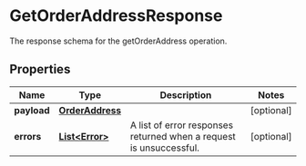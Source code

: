 

# GetOrderAddressResponse

The response schema for the getOrderAddress operation.

## Properties

Name | Type | Description | Notes
------------ | ------------- | ------------- | -------------
**payload** | [**OrderAddress**](OrderAddress.md) |  |  [optional]
**errors** | [**List&lt;Error&gt;**](Error.md) | A list of error responses returned when a request is unsuccessful. |  [optional]



